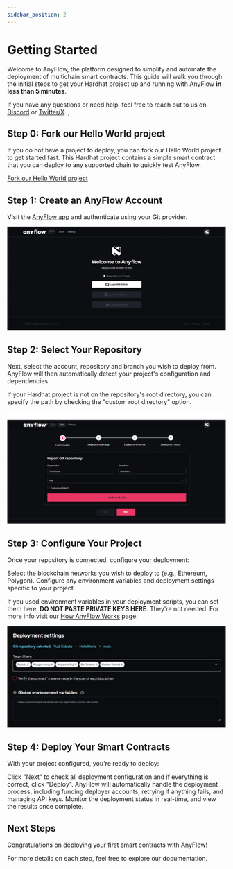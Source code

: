 ```yaml
---
sidebar_position: 2
---
```


# Getting Started

Welcome to AnyFlow, the platform designed to simplify and automate the deployment of multichain smart contracts. This guide will walk you through the initial steps to get your Hardhat project up and running with AnyFlow **in less than 5 minutes**.

<!-- ## Overview
AnyFlow enables web3 developers to deploy smart contracts across multiple blockchains with ease. Whether you're a solo developer or part of a larger team, AnyFlow provides the tools and workflows to streamline your deployment process. No more RPC configurations, API key management, faucets or chain-specific settings — AnyFlow handles it all for you. -->

If you have any questions or need help, feel free to reach out to us on [Discord](https://discord.gg/aCygGwBWya) or [Twitter/X](https://x.com/anyflow_).
,
## Step 0: Fork our Hello World project

If you do not have a project to deploy, you can fork our Hello World project to get started fast. This Hardhat project contains a simple smart contract that you can deploy to any supported chain to quickly test AnyFlow.

[Fork our Hello World project](https://github.com/AnyFlowLabs/HelloWorld)

## Step 1: Create an AnyFlow Account

Visit the [AnyFlow app](https://app.anyflow.pro/) and authenticate using your Git provider.

![](./img/login.png)

## Step 2: Select Your Repository

Next, select the account, repository and branch you wish to deploy from. AnyFlow will then automatically detect your project's configuration and dependencies.

If your Hardhat project is not on the repository's root directory, you can specify the path by checking the "custom root directory" option.

![](./img/repository.png)

## Step 3: Configure Your Project
Once your repository is connected, configure your deployment:

Select the blockchain networks you wish to deploy to (e.g., Ethereum, Polygon).
Configure any environment variables and deployment settings specific to your project.

If you used environment variables in your deployment scripts, you can set them here. **DO NOT PASTE PRIVATE KEYS HERE**. They're not needed. For more info visit our [How AnyFlow Works](/docs/how_it_works/1_private_keys.md) page.

![](./img/config.png)

## Step 4: Deploy Your Smart Contracts
With your project configured, you're ready to deploy:

Click "Next" to check all deployment configuration and if everything is correct, click "Deploy".
AnyFlow will automatically handle the deployment process, including funding deployer accounts, retrying if anything fails, and managing API keys.
Monitor the deployment status in real-time, and view the results once complete.

## Next Steps
Congratulations on deploying your first smart contracts with AnyFlow!

<!-- Here’s what you can do next: -->

<!-- - **Explore Advanced Features:** Learn about deterministic addresses, staging environments, multi-step signing, and other advanced features.
- **Integrate with Your Workflow:** Set up CI/CD pipelines with AnyFlow to automate future deployments.
- **Manage Deployments:** Use the AnyFlow dashboard to monitor, redeploy, or roll back your contracts as needed.
- **Try our CLI:** Use the AnyFlow CLI to deploy contracts from your local machine or integrate with your existing scripts. -->

For more details on each step, feel free to explore our documentation.
